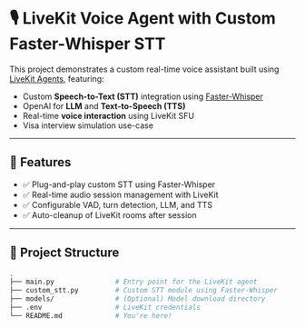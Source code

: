 # 🎙️ LiveKit Voice Agent with Custom Faster-Whisper STT

This project demonstrates a custom real-time voice assistant built using [LiveKit Agents](https://docs.livekit.io/agents/), featuring:

- Custom **Speech-to-Text (STT)** integration using [Faster-Whisper](https://github.com/guillaumekln/faster-whisper)
- OpenAI for **LLM** and **Text-to-Speech (TTS)**
- Real-time **voice interaction** using LiveKit SFU
- Visa interview simulation use-case

---

## 🚀 Features

- ✅ Plug-and-play custom STT using Faster-Whisper
- ✅ Real-time audio session management with LiveKit
- ✅ Configurable VAD, turn detection, LLM, and TTS
- ✅ Auto-cleanup of LiveKit rooms after session

---

## 📁 Project Structure

```bash
.
├── main.py               # Entry point for the LiveKit agent
├── custom_stt.py         # Custom STT module using Faster-Whisper
├── models/               # (Optional) Model download directory
├── .env                  # LiveKit credentials
└── README.md             # You're here!
```
